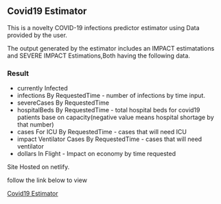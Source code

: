 ## Covid19 Estimator

This is a novelty COVID-19 infections predictor estimator using Data provided by the user.

The output generated by the estimator includes an IMPACT estimatations and SEVERE IMPACT Estimations,Both having the following data.

### Result
*  currently Infected
* infections By RequestedTime - number of infections by time input.
* severeCases By RequestedTime
* hospitalBeds By RequestedTime - total hospital beds for covid19 patients base on capacity(negative value means hospital shortage by that number)
* cases For ICU By RequestedTime - cases that will need ICU
* impact Ventilator Cases By RequestedTime - cases that will need ventilator
* dollars In Flight - Impact on economy by time requested



Site Hosted on netlify.

follow the link below to view

[Covid19 Estimator](https://keen-engelbart-3bf403.netlify.com)

